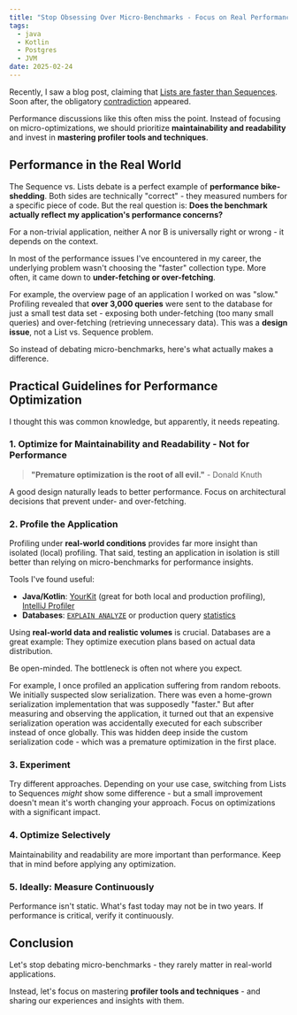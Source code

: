 ```yaml
---
title: "Stop Obsessing Over Micro-Benchmarks - Focus on Real Performance Instead"
tags:
  - java
  - Kotlin
  - Postgres
  - JVM
date: 2025-02-24
---
```


Recently, I saw a blog post, claiming that [Lists are faster than Sequences](https://chrisbanes.me/posts/use-sequence/). Soon after, the obligatory [contradiction](https://erikvv.github.io/sequence-revenge/) appeared.

Performance discussions like this often miss the point. Instead of focusing on micro-optimizations, we should prioritize **maintainability and readability** and invest in **mastering profiler tools and techniques**.

## Performance in the Real World

The Sequence vs. Lists debate is a perfect example of **performance bike-shedding**. Both sides are technically "correct" - they measured numbers for a specific piece of code. But the real question is: **Does the benchmark actually reflect my application's performance concerns?**

For a non-trivial application, neither A nor B is universally right or wrong - it depends on the context.

In most of the performance issues I've encountered in my career, the underlying problem wasn't choosing the "faster" collection type. More often, it came down to **under-fetching or over-fetching**.

For example, the overview page of an application I worked on was "slow." Profiling revealed that **over 3,000 queries** were sent to the database for just a small test data set - exposing both under-fetching (too many small queries) and over-fetching (retrieving unnecessary data). This was a **design issue**, not a List vs. Sequence problem.

So instead of debating micro-benchmarks, here's what actually makes a difference.

## Practical Guidelines for Performance Optimization

I thought this was common knowledge, but apparently, it needs repeating.

### 1. Optimize for Maintainability and Readability - Not for Performance

> **"Premature optimization is the root of all evil."** - Donald Knuth

A good design naturally leads to better performance. Focus on architectural decisions that prevent under- and over-fetching.

### 2. Profile the Application

Profiling under **real-world conditions** provides far more insight than isolated (local) profiling. That said, testing an application in isolation is still better than relying on micro-benchmarks for performance insights.

Tools I've found useful:

- **Java/Kotlin**: [YourKit](https://www.yourkit.com/) (great for both local and production profiling), [IntelliJ Profiler](https://www.jetbrains.com/pages/intellij-idea-profiler/)
- **Databases**: [`EXPLAIN ANALYZE`](https://use-the-index-luke.com/sql/explain-plan/postgresql/getting-an-execution-plan) or production query [statistics](https://www.postgresql.org/docs/9.4/pgstatstatements.html)

Using **real-world data and realistic volumes** is crucial. Databases are a great example: They optimize execution plans based on actual data distribution.

Be open-minded. The bottleneck is often not where you expect.

For example, I once profiled an application suffering from random reboots. We initially suspected slow serialization. There was even a home-grown serialization implementation that was supposedly "faster." But after measuring and observing the application, it turned out that an expensive serialization operation was accidentally executed for each subscriber instead of once globally. This was hidden deep inside the custom serialization code - which was a premature optimization in the first place.

### 3. Experiment

Try different approaches. Depending on your use case, switching from Lists to Sequences _might_ show some difference - but a small improvement doesn't mean it's worth changing your approach. Focus on optimizations with a significant impact.

### 4. Optimize Selectively

Maintainability and readability are more important than performance. Keep that in mind before applying any optimization.

### 5. Ideally: Measure Continuously

Performance isn't static. What's fast today may not be in two years. If performance is critical, verify it continuously.

## Conclusion

Let's stop debating micro-benchmarks - they rarely matter in real-world applications.

Instead, let's focus on mastering **profiler tools and techniques** - and sharing our experiences and insights with them.
